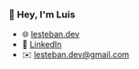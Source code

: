 ### 👋 Hey, I'm Luis

- 🌐 [lesteban.dev](https://www.lesteban.dev/)  
- 💼 [LinkedIn](https://www.linkedin.com/in/lestebanr/)  
- ✉️ lesteban.dev@gmail.com  

